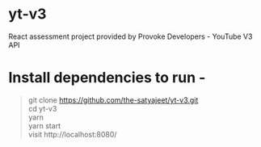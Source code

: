 # yt-v3
React assessment project provided by Provoke Developers - YouTube V3 API


# Install dependencies to run -   
> git clone https://github.com/the-satyajeet/yt-v3.git   
> cd yt-v3   
> yarn    
> yarn start    
> visit http://localhost:8080/     
